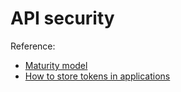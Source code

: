 # API security

Reference:
- [Maturity model](https://curity.io/resources/learn/the-api-security-maturity-model/)
- [How to store tokens in applications](https://fusionauth.io/articles/oauth/oauth-token-storage#why-use-oauth-grants)
